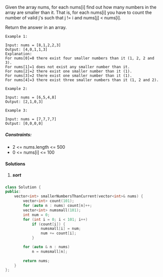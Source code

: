 Given the array nums, for each nums[i] find out how many numbers in the array are smaller than it. That is, for each nums[i] you have to count the number of valid j's such that j != i and nums[j] < nums[i].

Return the answer in an array.

 

```
Example 1:

Input: nums = [8,1,2,2,3]
Output: [4,0,1,1,3]
Explanation: 
For nums[0]=8 there exist four smaller numbers than it (1, 2, 2 and 3). 
For nums[1]=1 does not exist any smaller number than it.
For nums[2]=2 there exist one smaller number than it (1). 
For nums[3]=2 there exist one smaller number than it (1). 
For nums[4]=3 there exist three smaller numbers than it (1, 2 and 2).

Example 2:

Input: nums = [6,5,4,8]
Output: [2,1,0,3]

Example 3:

Input: nums = [7,7,7,7]
Output: [0,0,0,0]
```

 

##### Constraints:

-    2 <= nums.length <= 500
-    0 <= nums[i] <= 100

#### Solutions


1. ##### sort

```c++
class Solution {
public:
    vector<int> smallerNumbersThanCurrent(vector<int>& nums) {
        vector<int> count(101);
        for (auto n : nums) count[n]++;
        vector<int> numsmall(101);
        int num = 0;
        for (int i = 0; i < 101; i++)
            if (count[i]) {
                numsmall[i] = num;
                num += count[i];
            }

        for (auto & n : nums)
            n = numsmall[n];
        
        return nums;
    }
};
```